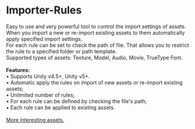 # Importer-Rules

Easy to use and very powerful tool to control the import settings of assets.<br>
When you import a new or re-import existing assets to them automatically apply specified import settings.<br>
For each rule can be set to check the path of file. That allows you to restrict the rule to a specified folder or path template.<br>
Supported types of assets: Texture, Model, Audio, Movie, TrueType Font.<br>
<br>
<strong>Features:</strong><br>
•	Supports Unity v4.5+, Unity v5+.<br>
•	Automatic apply the rules on import of new assets or re-import existing assets; <br>
•	Unlimited number of rules; <br>
•	For each rule can be defined by checking the file's path; <br>
•	Each rule can be applied to existing assets.<br>
<br>
<a href="http://infinity-code.com/en/products/">More interesting assets.</a>
